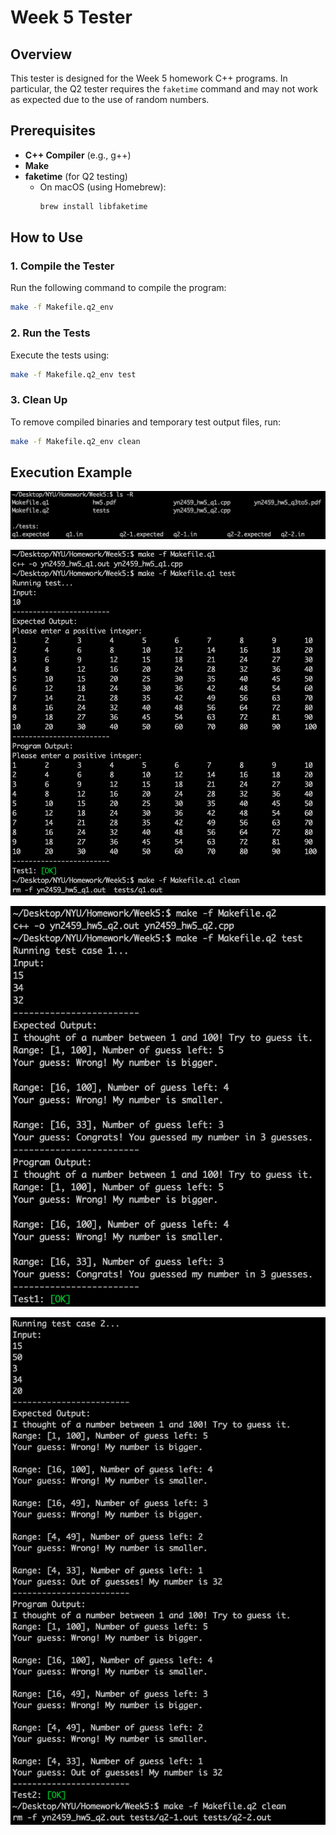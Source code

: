 # Week 5 Tester

## Overview
This tester is designed for the Week 5 homework C++ programs. In particular, the Q2 tester requires the `faketime` command and may not work as expected due to the use of random numbers.

## Prerequisites
- **C++ Compiler** (e.g., g++)
- **Make**
- **faketime** (for Q2 testing)
  - On macOS (using Homebrew):
    ```bash
    brew install libfaketime
    ```

## How to Use

### 1. Compile the Tester
Run the following command to compile the program:
```bash
make -f Makefile.q2_env
```

### 2. Run the Tests
Execute the tests using:
```bash
make -f Makefile.q2_env test
```

### 3. Clean Up
To remove compiled binaries and temporary test output files, run:
```bash
make -f Makefile.q2_env clean
```

## Execution Example
![alt](../images/w5-0.png)

![alt](../images/w5-1.png)

![alt](../images/w5-2-1.png)

![alt](../images/w5-2-2.png)


